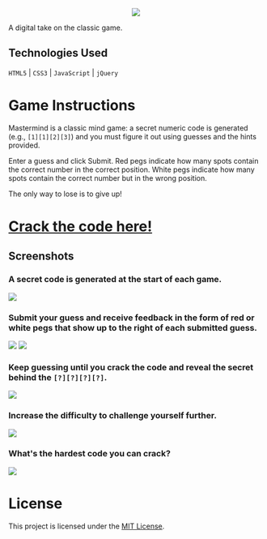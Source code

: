 <a href="https://mikefeldberg.github.io/mastermind" target="_blank">
    <p align="center">
        <img align="center" src="https://imgur.com/SjV8bzO.jpg">
    </p>
</a>

A digital take on the classic game.

## Technologies Used

`HTML5` | `CSS3` | `JavaScript` | `jQuery`

# Game Instructions

Mastermind is a classic mind game: a secret numeric code is generated (e.g., `[1][1][2][3]`) and you must figure it out using guesses and the hints provided.

Enter a guess and click Submit. Red pegs indicate how many spots contain the correct number in the correct position. White pegs indicate how many spots contain the correct number but in the wrong position.

The only way to lose is to give up!

# <a href="https://mikefeldberg.github.io/mastermind" target="_blank">Crack the code here!</a>


## Screenshots

### A secret code is generated at the start of each game. 

![](https://i.imgur.com/o9VYOFJm.png)

### Submit your guess and receive feedback in the form of red or white pegs that show up to the right of each submitted guess.

![](https://i.imgur.com/wfeewSWm.png)
![](https://i.imgur.com/7xBlZ3Um.png)

### Keep guessing until you crack the code and reveal the secret behind the `[?][?][?][?]`.

![](https://i.imgur.com/ZKeACgym.png)

### Increase the difficulty to challenge yourself further.

![](https://i.imgur.com/ktJTwcnm.png)

### What's the hardest code you can crack?

![](https://i.imgur.com/SEtMsufm.png)

# License

This project is licensed under the [MIT License](LICENSE.md).
